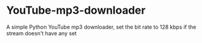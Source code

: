 # YouTube-mp3-downloader
A simple Python YouTube mp3 downloader, set the bit rate to 128 kbps if the stream doesn't have any set
